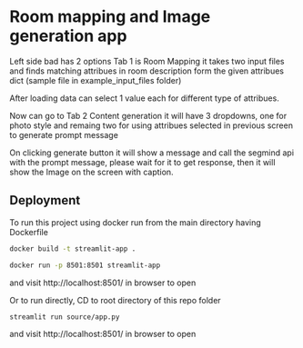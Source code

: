 
# Room mapping and Image generation app

Left side bad has 2 options
Tab 1 is Room Mapping it takes two input files and finds matching attribues in room description form the given attribues dict (sample file in example_input_files folder)

After loading data can select 1 value each for different type of attribues.

Now can go to Tab 2 Content generation it will have 3 dropdowns, one for photo style and remaing two for using attribues selected in previous screen to generate prompt message

On clicking generate button it will show a message and call the segmind api with the prompt message, please wait for it to get response, then it will show the Image on the screen with caption.


## Deployment

To run this project using docker run from the main directory having Dockerfile
```bash
docker build -t streamlit-app .

docker run -p 8501:8501 streamlit-app
```
and visit http://localhost:8501/ in browser to open


Or to run directly, CD to root directory of this repo folder
```bash
streamlit run source/app.py
```
and visit http://localhost:8501/ in browser to open

